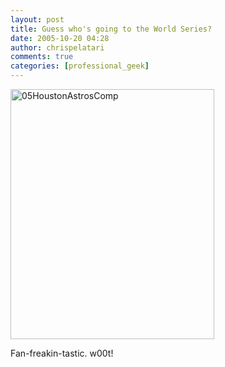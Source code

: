 ```yaml
---
layout: post
title: Guess who's going to the World Series?
date: 2005-10-20 04:28
author: chrispelatari
comments: true
categories: [professional_geek]
---
```

<a href="http://chrispelatari.files.wordpress.com/2005/10/05houstonastroscomp.jpg"><img class="alignnone size-full wp-image-1176" alt="05HoustonAstrosComp" src="http://chrispelatari.files.wordpress.com/2005/10/05houstonastroscomp.jpg" width="326" height="400" /></a>

Fan-freakin-tastic. w00t!
